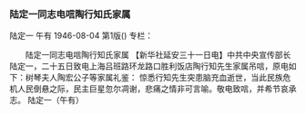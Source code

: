 ### 陆定一同志电唁陶行知氏家属
陆定一  午有
1946-08-04
第1版()
专栏：

　　陆定一同志电唁陶行知氏家属
    【新华社延安三十一日电】中共中央宣传部长陆定一，二十五日致电上海吕班路环龙路口胜利饭店陶行知先生家属吊唁，原电如下：树琴夫人陶宏公子等家属礼鉴：
    惊悉行知先生突患脑充血逝世，当此民族危机人民倒悬之际，民主巨星忽尔凋谢，悲痛之情非可言喻。敬电致唁，并希节哀承志。
     陆定一（午有）
